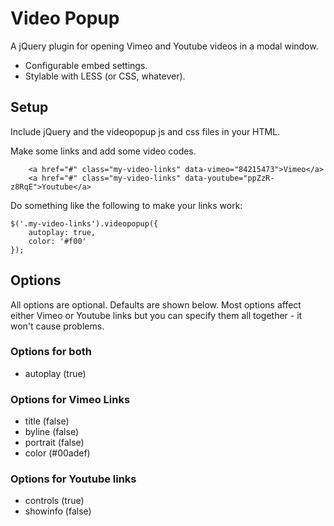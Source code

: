 # Video Popup #

A jQuery plugin for opening Vimeo and Youtube videos in a modal window.

 * Configurable embed settings.
 * Stylable with LESS (or CSS, whatever).


## Setup ##

Include jQuery and the videopopup js and css files in your HTML.

Make some links and add some video codes.

		<a href="#" class="my-video-links" data-vimeo="84215473">Vimeo</a>
		<a href="#" class="my-video-links" data-youtube="ppZzR-z8RqE">Youtube</a>

Do something like the following to make your links work:

    $('.my-video-links').videopopup({
		autoplay: true,
		color: '#f00'
	});


## Options ##

All options are optional. Defaults are shown below. Most options affect either Vimeo or Youtube links but you can specify them all together - it won't cause problems.

### Options for both ###

* autoplay (true)

### Options for Vimeo Links ###

* title (false)
* byline (false)
* portrait (false)
* color (#00adef)

### Options for Youtube links ###

* controls (true)
* showinfo (false)
